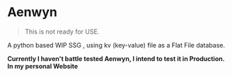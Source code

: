 # Aenwyn

> This is not ready for USE.
 
A python based WIP SSG , using kv (key-value) file as a Flat File database. 

**Currently I haven't battle tested Aenwyn, I intend to test it in Production. In my personal Website**
